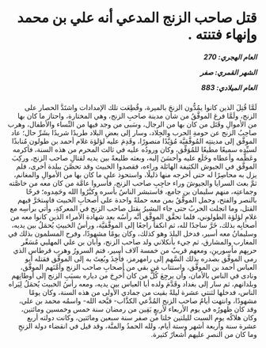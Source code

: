 <h1 dir="rtl">قتل صاحب الزنج المدعي أنه علي بن محمد وإنهاء فتنته .</h1>

<h5 dir="rtl">العام الهجري:  270

الشهر القمري: صفر

العام الميلادي: 883</h5>

<p dir="rtl">لَمَّا قُتِلَ الذين كانوا يمُدُّون الزنجَ بالميرة، وقُطِعَت تلك الإمدادات واشتَدَّ الحصار على الزنج، ولَمَّا فرغ الموفَّقُ من شأن مدينة صاحبِ الزنج، وهي المختارة، واحتاز ما كان بها من الأموالِ وقَتَل من كان بها من الرجال، وسَبى من وجد فيها من النِّساء والأطفال، وهرب صاحِبُ الزنج عن حومةِ الحرب والجِلاد، وسار إلى بعضِ البلاد طريدًا شريدًا بشَرِّ حال؛ عاد الموفَّق إلى مدينتِه المُوفَّقيَّة مُؤيَّدًا منصورًا، وقَدِمَ عليه لؤلؤة غلام أحمد بن طولون مُنابذًا لسيِّده سميعًا مطيعًا للمُوَفِّق، وكان ورودُه عليه في ثالث المحرم من هذه السنة، فأكرمه وعَظَّمه وأعطاه وخَلَع عليه وأحسَنَ إليه، وبعثه طليعةً بين يديه لقتالِ صاحب الزنج، وركِبَ الموفَّق في الجيوش الكثيفة الهائلة وراءه، فقصدوا الخبيث وقد تحصَّنَ ببلدة أخرى، فلم يزل به محاصِرًا له حتى أخرجه منها ذليلًا، واستحوذ على ما كان بها من الأموالِ والمغانم، ثمَّ بعث السرايا والجيوشَ وراء حاجِبِ صاحب الزنج، فأسروا عامَّة من كان معه من خاصَّته وجماعتِه، منهم سليمان بن جامع، فاستبشر الناسُ بأسره وكبَّرُوا الله وحَمِدوه؛ فرحًا بالنصر والفتح، وحمل الموفَّقُ بمن معه حملةً واحدة على أصحابِ الخبيث فاستحَرَّ فيهم القتل، وما انجلت الحربُ حتى جاء البشيرُ بقتل صاحب الزنج في المعركةِ، وأُتي برأسِه مع غلامِ لؤلؤة الطولوني، فلما تحقَّق الموفَّق أنَّه رأسُه بعد شهادة الأمراء الذين كانوا معه من أصحابِه بذلك، خَرَّ ساجدًا لله، ثم انكفأ راجعًا إلى الموفَّقيَّة، ورأسُ الخبيثِ يُحمَلُ بين يديه، وسليمانُ معه أسير، فدخل البلدَ وهو كذلك، وكان يومًا مشهودًا، وفرح المسلمون بذلك في المغارب والمشارق، ثم جيء بأنكلاني ولد صاحب الزنج، وأبان بن علي المهلبي مُسَعِّر حربِهم مأسورينِ، ومعهم قريبٌ من خمسة آلاف أسير، فتم السرورُ وهرب قرطاس الذي رمى الموفَّق بصدره بذلك السَّهم إلى رامهرمز، فأُخِذَ وبُعِثَ به إلى الموفَّق فقتله أبو العباس أحمد بن الموفَّق، واستتاب مَن بقي من أصحابِ صاحب الزنج وأمَّنَهم الموفَّق، ونادى في الناس بالأمان، وأن يرجِعَ كُلُّ من كان أُخرِجَ من دياره بسبَبِ الزنج إلى أوطانِهم وبلدانهم، ثم سار إلى بغداد وقَدَّمَ ولده أبا العباس بين يديه، ومعه رأسُ الخبيث يُحمَلُ لِيَراه الناس، فدخلها لثنتي عشرة ليلةً بقيت من جمادي الأولى من هذه السنة، وكان يومًا مشهودًا، وانتهت أيامُ صاحب الزنج المُدَّعي الكذَّاب- قبَّحه الله- واسمُه محمد بن علي، وقد كان ظهورُه في يوم الأربعاء لأربعٍ بَقِين من رمضان سنة خمس وخمسين ومائتين، وكان هلاكُه يوم السبت لليلتين خلتا من صفر سنة سبعين ومائتين، وكانت دولته أربع عشرة سنة وأربعة أشهر وستة أيام، ولله الحمدُ والمنَّة، وقد قيل في انقضاء دولة الزنجِ وما كان من النصرِ عليهم أشعارٌ كثيرة.</p></br>
